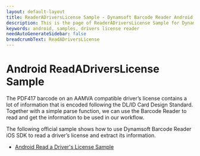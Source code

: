 ```yaml
---
layout: default-layout
title: ReaderADriversLicense Sample - Dynamsoft Barcode Reader Android edition
description: This is the page of ReaderADriversLicense Sample for Dynamsoft Barcode Reader Android SDK.
keywords: android, samples, drivers license reader
needAutoGenerateSidebar: false
breadcrumbText: ReadADriversLicense
---
```


# Android ReadADriversLicense Sample

The PDF417 barcode on an AAMVA compatible driver’s license contains a lot of information that is encoded following the DL/ID Card Design Standard. Together with a simple parse function, we can use the Barcode Reader to read and get the information to be used in our workflow.

The following official sample shows how to use Dynamsoft Barcode Reader iOS SDK to read a driver’s license and extract its information.

- <a href="https://github.com/Dynamsoft/barcode-reader-mobile-samples/tree/main/android/Usecase/" target="_blank">Android Read a Driver's License Sample</a>
